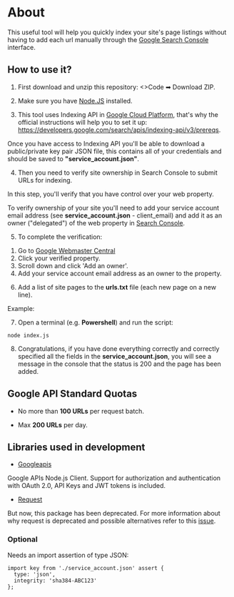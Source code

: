 # About

This useful tool will help you quickly index your site's page listings without having to add each url manually through the [Google Search Console](https://search.google.com/search-console) interface.

## How to use it?

1) First download and unzip this repository: <>Code ➡ Download ZIP.

2) Make sure you have [Node.JS](https://nodejs.org/ "Node.JS") installed.

3) This tool uses Indexing API in [Google Cloud Platform](https://console.cloud.google.com/ "Google Cloud Platform"), that's why the official instructions will help you to set it up: https://developers.google.com/search/apis/indexing-api/v3/prereqs.

Once you have access to Indexing API you'll be able to download a public/private key pair JSON file, this contains all of your credentials and should be saved to **"service_account.json"**.

4) Then you need to verify site ownership in Search Console to submit URLs for indexing.

In this step, you'll verify that you have control over your web property.

To verify ownership of your site you'll need to add your service account email address (see **service_account.json** - client_email) and add it as an owner ("delegated") of the web property in [Search Console](https://search.google.com/search-console "Search Console").

5) To complete the verification:

1. Go to [Google Webmaster Central](https://www.google.com/webmasters/verification/home)
2. Click your verified property.
3. Scroll down and click 'Add an owner'.
4. Add your service account email address as an owner to the property.

6) Add a list of site pages to the **urls.txt** file (each new page on a new line).

Example:

7) Open a terminal (e.g. **Powershell**) and run the script:

`node index.js`

8) Congratulations, if you have done everything correctly and correctly specified all the fields in the **service_account.json**, you will see a message in the console that the status is 200 and the page has been added.

## Google API Standard Quotas

* No more than **100 URLs** per request batch.

* Max **200 URLs** per day.

## Libraries used in development

* [Googleapis](https://www.npmjs.com/package/googleapis "Googleapis")

Google APIs Node.js Client. Support for authorization and authentication with OAuth 2.0, API Keys and JWT tokens is included.

* [Request](https://www.npmjs.com/package/request "Request")

But now, this package has been deprecated. For more information about why request is deprecated and possible alternatives refer to this [issue](https://github.com/request/request/issues/3142 "issue").

### Optional

Needs an import assertion of type JSON:

    import key from './service_account.json' assert {
      type: 'json',
      integrity: 'sha384-ABC123'
    };